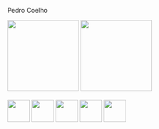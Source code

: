  Pedro Coelho
<div>
  <img height="160em" src="https://github-readme-stats.vercel.app/api?username=PedroCoelho19&show_icons=true&theme=midnight-purple&include_all_commits=true&count_private=true"/>
  <img height="160em" src="https://github-readme-stats.vercel.app/api/top-langs/?username=PedroCoelho19&layout=compact&langs_count=7&theme=midnight-purple"/>
</div>
  <div><br/>
      <img heigth="30" width="50" src="https://cdn.jsdelivr.net/gh/devicons/devicon/icons/react/react-original.svg" />
      <img heigth="30" width="50" src="https://cdn.jsdelivr.net/gh/devicons/devicon/icons/javascript/javascript-original.svg" />
      <img heigth="30" width="50" src="https://cdn.jsdelivr.net/gh/devicons/devicon/icons/html5/html5-original.svg" />
      <img heigth="30" width="50" src="https://cdn.jsdelivr.net/gh/devicons/devicon/icons/css3/css3-original.svg" />
      <img heigth="30" width="50" src="https://cdn.jsdelivr.net/gh/devicons/devicon/icons/nodejs/nodejs-original.svg" />
 </div>    
 
